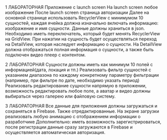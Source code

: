 1 ЛАБОРАТОРНАЯ
Приложение с launch screen
На launch screen любое изображение
После launch screen страница авторизации
Далее на основной странице использовать RecyclerView c минимумом 10 сущностей,
каждая ячейка должна изначально включать информацию: изображение и имя сущности.
Данные должны храниться в json.
Необходимо иметь переключатель, который будет менять RecyclerView на GridView.
При нажатии на сущность будет осуществляться переход на DetailView, которая
наследует информацию о сущности. На DetailView должна отображаться полная
информация о сущности, а также быть подключен видео плеер с контентом.

2 ЛАБОРАТОРНАЯ
Сущности должны иметь как минимум 10 полей с информацией(дата, локация и тп.)
Реализовать фильтр сущностей с указанием диапазона по каждому конкретному
параметру фильтрации (например, при фильтре по дате, необходимо указать период)
Реализовать редактирование сущности напрямую в приложении, возможность
редактировать любое поле, а аватар и видео должны выбираться через галерею или
файловую систему.

3 ЛАБОРАТОРНАЯ
Все данные для приложения должны загружаться и сохраняться в Firebase. Также
отредактированные.
На экране загрузки реализовать любую анимацию с отображением информации о
разработчике
Дополнительно: иметь возможность зарегистрироваться, после регистрации данные
сразу загружаются в Firebase и осуществляется автоматическая авторизация.
